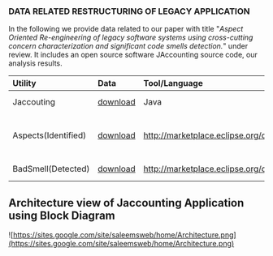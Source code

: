 ### DATA RELATED RESTRUCTURING OF LEGACY APPLICATION ###

In the following we provide data related to our paper with title "_Aspect Oriented Re-engineering of legacy software systems using cross-cutting concern characterization and significant code smells detection._" under review. It includes an open source software JAccounting source code, our analysis results.

| **Utility** | **Data** | **Tool/Language** |**Description**|
|:------------|:---------|:------------------|:--------------|
|Jaccouting| [download](https://drive.google.com/file/d/0BxqNsDGJPZ60T3Vkb1dnbUxHUlk/edit?usp=sharing)|Java|Case Study Approach|
|Aspects(Identified)| [download](https://drive.google.com/file/d/0BxqNsDGJPZ60TmFLRHpYRGVPbVk/edit?usp=sharing)|http://marketplace.eclipse.org/content/jdeodorant#.U9tixfmSwvk]|Evolving and NonEvolving aspect|
|BadSmell(Detected)|[download](https://drive.google.com/file/d/0BxqNsDGJPZ60VXljNHdaRlRRbmM/edit?usp=sharing)|http://marketplace.eclipse.org/content/jdeodorant#.U9tixfmSwvk]|Bad Smells Identfied|


## Architecture view of Jaccounting Application using Block Diagram ##


![https://sites.google.com/site/saleemsweb/home/Architecture.png](https://sites.google.com/site/saleemsweb/home/Architecture.png)
